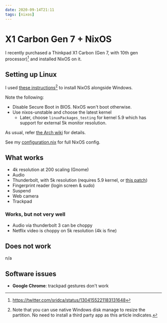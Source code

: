 ```yaml
---
date: 2020-09-14T21:11
tags: [nixos]
---
```


# X1 Carbon Gen 7 + NixOS

I recently purchased a Thinkpad X1 Carbon (Gen 7, with 10th gen processor)[^tw1] and installed NixOS on it. 

[^tw1]: <https://twitter.com/sridca/status/1304155221183131648>

## Setting up Linux

I used [these instructions](https://github.com/andywhite37/nixos/blob/master/DUAL_BOOT_WINDOWS_GUIDE.md)[^nat] to install NixOS alongside Windows.

[^nat]: Note that you can use native Windows disk manage to resize the partition. No need to install a third party app as this article indicates.

Note the following:

- Disable Secure Boot in BIOS. NixOS won't boot otherwise.
- Use nixos-unstable and choose the latest kernel
  - Later, choose `linuxPackages_testing` for kernel 5.9 which has support for external 5k monitor resolution.

As usual, refer [the Arch wiki](https://wiki.archlinux.org/index.php/Lenovo_ThinkPad_X1_Carbon_(Gen_7)) for details.

See my [configuration.nix](https://github.com/srid/nix-config/blob/master/nixos-configuration/x1c7.nix) for full NixOS config.

## What works

- 4k resolution at 200 scaling (Gnome)
- Audio
- Thunderbolt, with 5k resolution (requires 5.9 kernel, or [this patch][edd])
- Fingerprint reader (login screen & sudo)
- Suspend
- Web camera
- Trackpad

[edd]: https://gitlab.freedesktop.org/drm/intel/-/issues/27

### Works, but not very well

- Audio via thunderbolt 3 can be choppy
- Netflix video is choppy on 5k resolution (4k is fine)

## Does not work

n/a

## Software issues

- **Google Chrome**: trackpad gestures don't work
